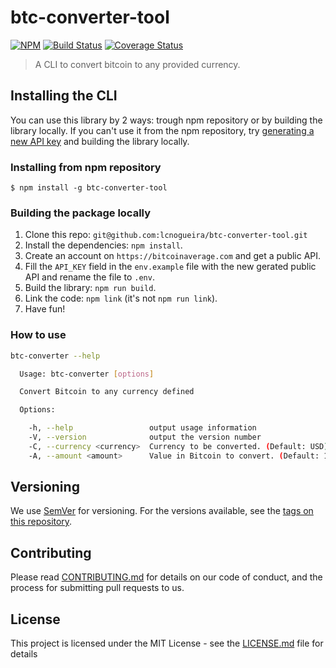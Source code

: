 # btc-converter-tool

[![NPM](https://img.shields.io/npm/v/btc-converter-tool.svg)](https://www.npmjs.com/package/btc-converter-tool) [![Build Status](https://travis-ci.com/lcnogueira/btc-converter-tool.svg?branch=master)](https://travis-ci.com/lcnogueira/btc-converter-tool) [![Coverage Status](https://coveralls.io/repos/github/lcnogueira/btc-converter-tool/badge.svg?branch=master)](https://coveralls.io/github/lcnogueira/btc-converter-tool?branch=master)

> A CLI to convert bitcoin to any provided currency.

## Installing the CLI

You can use this library by 2 ways: trough npm repository or by building the library locally. If you can't use it from the npm repository, try [generating a new API key](https://bitcoinaverage.com/) and building the library locally.

### Installing from npm repository

```
$ npm install -g btc-converter-tool
```

### Building the package locally

1. Clone this repo: `git@github.com:lcnogueira/btc-converter-tool.git`
2. Install the dependencies: `npm install`.
3. Create an account on `https://bitcoinaverage.com` and get a public API.
4. Fill the `API_KEY` field in the `env.example` file with the new gerated public API and rename the file to `.env`.
5. Build the library: `npm run build`.
6. Link the code: `npm link` (it's not `npm run link`).
7. Have fun!

### How to use

```sh
btc-converter --help

  Usage: btc-converter [options]

  Convert Bitcoin to any currency defined

  Options:

    -h, --help                 output usage information
    -V, --version              output the version number
    -C, --currency <currency>  Currency to be converted. (Default: USD)
    -A, --amount <amount>      Value in Bitcoin to convert. (Default: 1)
```

## Versioning

We use [SemVer](http://semver.org/) for versioning. For the versions available, see the [tags on this repository](https://github.com/lcnogueira/js-spotify-wrapper/tags).

## Contributing

Please read [CONTRIBUTING.md](CONTRIBUTING.md) for details on our code of conduct, and the process for submitting pull requests to us.

## License

This project is licensed under the MIT License - see the [LICENSE.md](LICENSE.md) file for details
